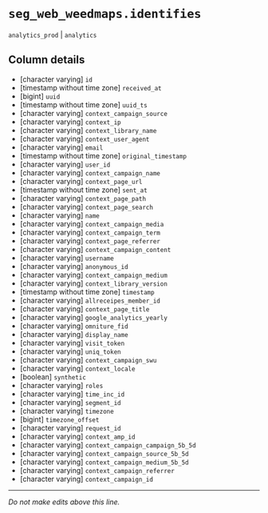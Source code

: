 # `seg_web_weedmaps.identifies`
`analytics_prod` | `analytics`

## Column details
* [character varying] `id`
* [timestamp without time zone] `received_at`
* [bigint]    `uuid`
* [timestamp without time zone] `uuid_ts`
* [character varying] `context_campaign_source`
* [character varying] `context_ip`
* [character varying] `context_library_name`
* [character varying] `context_user_agent`
* [character varying] `email`
* [timestamp without time zone] `original_timestamp`
* [character varying] `user_id`
* [character varying] `context_campaign_name`
* [character varying] `context_page_url`
* [timestamp without time zone] `sent_at`
* [character varying] `context_page_path`
* [character varying] `context_page_search`
* [character varying] `name`
* [character varying] `context_campaign_media`
* [character varying] `context_campaign_term`
* [character varying] `context_page_referrer`
* [character varying] `context_campaign_content`
* [character varying] `username`
* [character varying] `anonymous_id`
* [character varying] `context_campaign_medium`
* [character varying] `context_library_version`
* [timestamp without time zone] `timestamp`
* [character varying] `allreceipes_member_id`
* [character varying] `context_page_title`
* [character varying] `google_analytics_yearly`
* [character varying] `omniture_fid`
* [character varying] `display_name`
* [character varying] `visit_token`
* [character varying] `uniq_token`
* [character varying] `context_campaign_swu`
* [character varying] `context_locale`
* [boolean]   `synthetic`
* [character varying] `roles`
* [character varying] `time_inc_id`
* [character varying] `segment_id`
* [character varying] `timezone`
* [bigint]    `timezone_offset`
* [character varying] `request_id`
* [character varying] `context_amp_id`
* [character varying] `context_campaign_campaign_5b_5d`
* [character varying] `context_campaign_source_5b_5d`
* [character varying] `context_campaign_medium_5b_5d`
* [character varying] `context_campaign_referrer`
* [character varying] `context_campaign_id`

-------------------------------------------------------------------------------
*Do not make edits above this line.*
